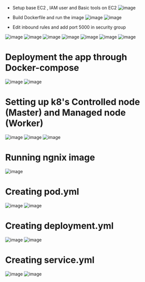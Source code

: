 * Setup base EC2 , IAM user and Basic tools on EC2
![image](https://github.com/user-attachments/assets/020d6d19-06df-46fd-8d31-ea110dd1ea7e)

* Build Dockerfile and run the image
![image](https://github.com/user-attachments/assets/bcfd2022-6ed3-46eb-9af2-48da1848462c)
![image](https://github.com/user-attachments/assets/407c81ed-b573-48e4-a310-d358cc9fe92e)
* Edit inbound rules and add port 5000 in security group
  
![image](https://github.com/user-attachments/assets/094fa8b4-4a19-480e-880e-2cf6e6d7b953)
![image](https://github.com/user-attachments/assets/304a3c2b-c42c-4eb8-8e0f-9d7f27a37347)
![image](https://github.com/user-attachments/assets/0a6f9d7a-4e78-4783-aff5-658ce591040d)
![image](https://github.com/user-attachments/assets/18255ccf-5902-43ce-a3aa-6d7f548cba51)
![image](https://github.com/user-attachments/assets/1279a024-cbd1-4bdd-84f9-bcf248698789)
![image](https://github.com/user-attachments/assets/cb48978c-f642-4846-be4b-e34fc2b1835e)
![image](https://github.com/user-attachments/assets/7b6330be-aa94-473f-99a6-bdd9a020933c)


# Deployment the app through Docker-compose
![image](https://github.com/user-attachments/assets/8ef0d8d0-40e5-4ecd-8858-15292ed0b572)
![image](https://github.com/user-attachments/assets/4f76cd6f-2aff-430e-8d0d-ea72879b6de8)

# Setting up k8's Controlled node (Master) and Managed node (Worker)
![image](https://github.com/user-attachments/assets/95df08f9-2036-499e-bf68-5902caf37c82)
![image](https://github.com/user-attachments/assets/a13f5b78-ecd6-4bc2-ba51-e4f1ba896739)
![image](https://github.com/user-attachments/assets/77ec9d20-e8b9-4523-96b7-a3c5ca9d7e23)

# Running ngnix image
![image](https://github.com/user-attachments/assets/a9b557a4-0ee5-4e9f-a6c2-e2f2591986fc)

# Creating pod.yml
![image](https://github.com/user-attachments/assets/25822cda-2452-4e0f-ad33-9dda6b1f35ff)
![image](https://github.com/user-attachments/assets/c5236366-6c2f-4578-b87c-4ca73c0d2988)

# Creating deployment.yml
![image](https://github.com/user-attachments/assets/02fdfbb2-e521-4b39-b2e2-af548732e9d5)
![image](https://github.com/user-attachments/assets/b271f65e-cca5-4a64-a08f-0ae79aa85544)

# Creating service.yml
![image](https://github.com/user-attachments/assets/9a966305-b8e9-433d-b5bd-98e6d0b1abd4)
![image](https://github.com/user-attachments/assets/ee4fd199-439b-4c90-91eb-be23b9a21ffb)










